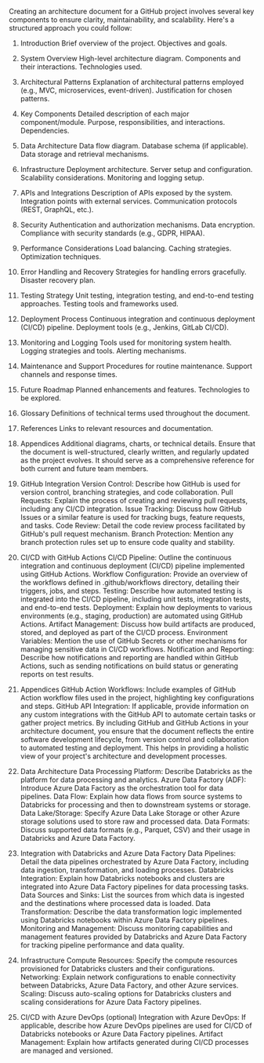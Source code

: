 Creating an architecture document for a GitHub project involves several key components to ensure clarity, maintainability, and scalability. Here's a structured approach you could follow:

1. Introduction
Brief overview of the project.
Objectives and goals.
2. System Overview
High-level architecture diagram.
Components and their interactions.
Technologies used.
3. Architectural Patterns
Explanation of architectural patterns employed (e.g., MVC, microservices, event-driven).
Justification for chosen patterns.
4. Key Components
Detailed description of each major component/module.
Purpose, responsibilities, and interactions.
Dependencies.
5. Data Architecture
Data flow diagram.
Database schema (if applicable).
Data storage and retrieval mechanisms.
6. Infrastructure
Deployment architecture.
Server setup and configuration.
Scalability considerations.
Monitoring and logging setup.
7. APIs and Integrations
Description of APIs exposed by the system.
Integration points with external services.
Communication protocols (REST, GraphQL, etc.).
8. Security
Authentication and authorization mechanisms.
Data encryption.
Compliance with security standards (e.g., GDPR, HIPAA).
9. Performance Considerations
Load balancing.
Caching strategies.
Optimization techniques.
10. Error Handling and Recovery
Strategies for handling errors gracefully.
Disaster recovery plan.
11. Testing Strategy
Unit testing, integration testing, and end-to-end testing approaches.
Testing tools and frameworks used.
12. Deployment Process
Continuous integration and continuous deployment (CI/CD) pipeline.
Deployment tools (e.g., Jenkins, GitLab CI/CD).
13. Monitoring and Logging
Tools used for monitoring system health.
Logging strategies and tools.
Alerting mechanisms.
14. Maintenance and Support
Procedures for routine maintenance.
Support channels and response times.
15. Future Roadmap
Planned enhancements and features.
Technologies to be explored.
16. Glossary
Definitions of technical terms used throughout the document.
17. References
Links to relevant resources and documentation.
18. Appendices
Additional diagrams, charts, or technical details.
Ensure that the document is well-structured, clearly written, and regularly updated as the project evolves. It should serve as a comprehensive reference for both current and future team members.



1. GitHub Integration
Version Control: Describe how GitHub is used for version control, branching strategies, and code collaboration.
Pull Requests: Explain the process of creating and reviewing pull requests, including any CI/CD integration.
Issue Tracking: Discuss how GitHub Issues or a similar feature is used for tracking bugs, feature requests, and tasks.
Code Review: Detail the code review process facilitated by GitHub's pull request mechanism.
Branch Protection: Mention any branch protection rules set up to ensure code quality and stability.
1.  CI/CD with GitHub Actions
CI/CD Pipeline: Outline the continuous integration and continuous deployment (CI/CD) pipeline implemented using GitHub Actions.
Workflow Configuration: Provide an overview of the workflows defined in .github/workflows directory, detailing their triggers, jobs, and steps.
Testing: Describe how automated testing is integrated into the CI/CD pipeline, including unit tests, integration tests, and end-to-end tests.
Deployment: Explain how deployments to various environments (e.g., staging, production) are automated using GitHub Actions.
Artifact Management: Discuss how build artifacts are produced, stored, and deployed as part of the CI/CD process.
Environment Variables: Mention the use of GitHub Secrets or other mechanisms for managing sensitive data in CI/CD workflows.
Notification and Reporting: Describe how notifications and reporting are handled within GitHub Actions, such as sending notifications on build status or generating reports on test results.
1.  Appendices
GitHub Action Workflows: Include examples of GitHub Action workflow files used in the project, highlighting key configurations and steps.
GitHub API Integration: If applicable, provide information on any custom integrations with the GitHub API to automate certain tasks or gather project metrics.
By including GitHub and GitHub Actions in your architecture document, you ensure that the document reflects the entire software development lifecycle, from version control and collaboration to automated testing and deployment. This helps in providing a holistic view of your project's architecture and development processes.

5. Data Architecture
Data Processing Platform: Describe Databricks as the platform for data processing and analytics.
Azure Data Factory (ADF): Introduce Azure Data Factory as the orchestration tool for data pipelines.
Data Flow: Explain how data flows from source systems to Databricks for processing and then to downstream systems or storage.
Data Lake/Storage: Specify Azure Data Lake Storage or other Azure storage solutions used to store raw and processed data.
Data Formats: Discuss supported data formats (e.g., Parquet, CSV) and their usage in Databricks and Azure Data Factory.
7. Integration with Databricks and Azure Data Factory
Data Pipelines: Detail the data pipelines orchestrated by Azure Data Factory, including data ingestion, transformation, and loading processes.
Databricks Integration: Explain how Databricks notebooks and clusters are integrated into Azure Data Factory pipelines for data processing tasks.
Data Sources and Sinks: List the sources from which data is ingested and the destinations where processed data is loaded.
Data Transformation: Describe the data transformation logic implemented using Databricks notebooks within Azure Data Factory pipelines.
Monitoring and Management: Discuss monitoring capabilities and management features provided by Databricks and Azure Data Factory for tracking pipeline performance and data quality.
6. Infrastructure
Compute Resources: Specify the compute resources provisioned for Databricks clusters and their configurations.
Networking: Explain network configurations to enable connectivity between Databricks, Azure Data Factory, and other Azure services.
Scaling: Discuss auto-scaling options for Databricks clusters and scaling considerations for Azure Data Factory pipelines.
12. CI/CD with Azure DevOps (optional)
Integration with Azure DevOps: If applicable, describe how Azure DevOps pipelines are used for CI/CD of Databricks notebooks or Azure Data Factory pipelines.
Artifact Management: Explain how artifacts generated during CI/CD processes are managed and versioned.